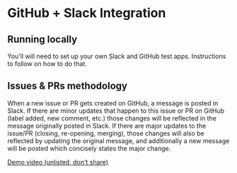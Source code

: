 # GitHub + Slack Integration

## Running locally
You'll will need to set up your own Slack and GitHub test apps.
Instructions to follow on how to do that.

## Issues & PRs methodology
When a new issue or PR gets created on GitHub, a message is posted in Slack.
If there are minor updates that happen to this issue or PR on GitHub (label added, new comment, etc.) those changes will be reflected in the message originally posted in Slack.
If there are major updates to the issue/PR (closing, re-opening, merging), those changes will also be reflected by updating the original message, and additionally a new message will be posted which concisely states the major change.

[Demo video (unlisted, don't share)](https://www.youtube.com/watch?v=dSucU5cny5Q)

